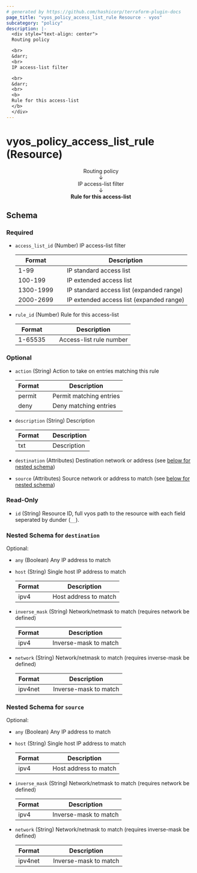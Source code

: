 ```yaml
---
# generated by https://github.com/hashicorp/terraform-plugin-docs
page_title: "vyos_policy_access_list_rule Resource - vyos"
subcategory: "policy"
description: |-
  <div style="text-align: center">
  Routing policy

  <br>
  &darr;
  <br>
  IP access-list filter

  <br>
  &darr;
  <br>
  <b>
  Rule for this access-list
  </b>
  </div>
---
```


# vyos_policy_access_list_rule (Resource)

<div style="text-align: center">
Routing policy

<br>
&darr;
<br>
IP access-list filter

<br>
&darr;
<br>
<b>
Rule for this access-list
</b>
</div>



<!-- schema generated by tfplugindocs -->
## Schema

### Required

- `access_list_id` (Number) IP access-list filter

    |  Format     &emsp;|  Description                               |
    |-------------------|--------------------------------------------|
    |  1-99       &emsp;|  IP standard access list                   |
    |  100-199    &emsp;|  IP extended access list                   |
    |  1300-1999  &emsp;|  IP standard access list (expanded range)  |
    |  2000-2699  &emsp;|  IP extended access list (expanded range)  |
- `rule_id` (Number) Rule for this access-list

    |  Format   &emsp;|  Description              |
    |-----------------|---------------------------|
    |  1-65535  &emsp;|  Access-list rule number  |

### Optional

- `action` (String) Action to take on entries matching this rule

    |  Format  &emsp;|  Description              |
    |----------------|---------------------------|
    |  permit  &emsp;|  Permit matching entries  |
    |  deny    &emsp;|  Deny matching entries    |
- `description` (String) Description

    |  Format  &emsp;|  Description  |
    |----------------|---------------|
    |  txt     &emsp;|  Description  |
- `destination` (Attributes) Destination network or address (see [below for nested schema](#nestedatt--destination))
- `source` (Attributes) Source network or address to match (see [below for nested schema](#nestedatt--source))

### Read-Only

- `id` (String) Resource ID, full vyos path to the resource with each field seperated by dunder (`__`).

<a id="nestedatt--destination"></a>
### Nested Schema for `destination`

Optional:

- `any` (Boolean) Any IP address to match
- `host` (String) Single host IP address to match

    |  Format  &emsp;|  Description            |
    |----------------|-------------------------|
    |  ipv4    &emsp;|  Host address to match  |
- `inverse_mask` (String) Network/netmask to match (requires network be defined)

    |  Format  &emsp;|  Description            |
    |----------------|-------------------------|
    |  ipv4    &emsp;|  Inverse-mask to match  |
- `network` (String) Network/netmask to match (requires inverse-mask be defined)

    |  Format   &emsp;|  Description            |
    |-----------------|-------------------------|
    |  ipv4net  &emsp;|  Inverse-mask to match  |


<a id="nestedatt--source"></a>
### Nested Schema for `source`

Optional:

- `any` (Boolean) Any IP address to match
- `host` (String) Single host IP address to match

    |  Format  &emsp;|  Description            |
    |----------------|-------------------------|
    |  ipv4    &emsp;|  Host address to match  |
- `inverse_mask` (String) Network/netmask to match (requires network be defined)

    |  Format  &emsp;|  Description            |
    |----------------|-------------------------|
    |  ipv4    &emsp;|  Inverse-mask to match  |
- `network` (String) Network/netmask to match (requires inverse-mask be defined)

    |  Format   &emsp;|  Description            |
    |-----------------|-------------------------|
    |  ipv4net  &emsp;|  Inverse-mask to match  |
